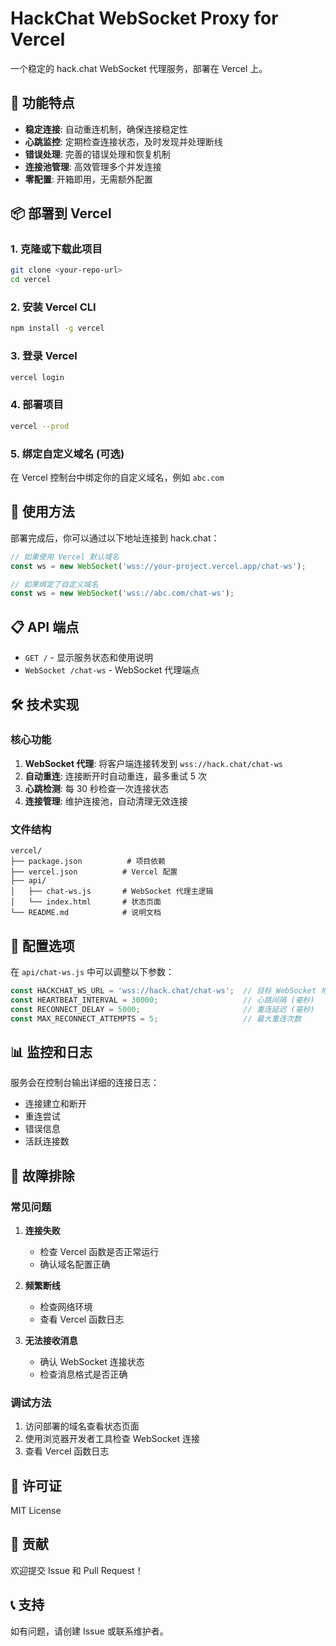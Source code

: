 # HackChat WebSocket Proxy for Vercel

一个稳定的 hack.chat WebSocket 代理服务，部署在 Vercel 上。

## 🚀 功能特点

- **稳定连接**: 自动重连机制，确保连接稳定性
- **心跳监控**: 定期检查连接状态，及时发现并处理断线
- **错误处理**: 完善的错误处理和恢复机制
- **连接池管理**: 高效管理多个并发连接
- **零配置**: 开箱即用，无需额外配置

## 📦 部署到 Vercel

### 1. 克隆或下载此项目

```bash
git clone <your-repo-url>
cd vercel
```

### 2. 安装 Vercel CLI

```bash
npm install -g vercel
```

### 3. 登录 Vercel

```bash
vercel login
```

### 4. 部署项目

```bash
vercel --prod
```

### 5. 绑定自定义域名 (可选)

在 Vercel 控制台中绑定你的自定义域名，例如 `abc.com`

## 🔗 使用方法

部署完成后，你可以通过以下地址连接到 hack.chat：

```javascript
// 如果使用 Vercel 默认域名
const ws = new WebSocket('wss://your-project.vercel.app/chat-ws');

// 如果绑定了自定义域名
const ws = new WebSocket('wss://abc.com/chat-ws');
```

## 📋 API 端点

- `GET /` - 显示服务状态和使用说明
- `WebSocket /chat-ws` - WebSocket 代理端点

## 🛠️ 技术实现

### 核心功能

1. **WebSocket 代理**: 将客户端连接转发到 `wss://hack.chat/chat-ws`
2. **自动重连**: 连接断开时自动重连，最多重试 5 次
3. **心跳检测**: 每 30 秒检查一次连接状态
4. **连接管理**: 维护连接池，自动清理无效连接

### 文件结构

```
vercel/
├── package.json          # 项目依赖
├── vercel.json          # Vercel 配置
├── api/
│   ├── chat-ws.js       # WebSocket 代理主逻辑
│   └── index.html       # 状态页面
└── README.md            # 说明文档
```

## 🔧 配置选项

在 `api/chat-ws.js` 中可以调整以下参数：

```javascript
const HACKCHAT_WS_URL = 'wss://hack.chat/chat-ws';  // 目标 WebSocket 地址
const HEARTBEAT_INTERVAL = 30000;                   // 心跳间隔 (毫秒)
const RECONNECT_DELAY = 5000;                       // 重连延迟 (毫秒)
const MAX_RECONNECT_ATTEMPTS = 5;                   // 最大重连次数
```

## 📊 监控和日志

服务会在控制台输出详细的连接日志：

- 连接建立和断开
- 重连尝试
- 错误信息
- 活跃连接数

## 🐛 故障排除

### 常见问题

1. **连接失败**
   - 检查 Vercel 函数是否正常运行
   - 确认域名配置正确

2. **频繁断线**
   - 检查网络环境
   - 查看 Vercel 函数日志

3. **无法接收消息**
   - 确认 WebSocket 连接状态
   - 检查消息格式是否正确

### 调试方法

1. 访问部署的域名查看状态页面
2. 使用浏览器开发者工具检查 WebSocket 连接
3. 查看 Vercel 函数日志

## 📝 许可证

MIT License

## 🤝 贡献

欢迎提交 Issue 和 Pull Request！

## 📞 支持

如有问题，请创建 Issue 或联系维护者。
